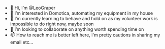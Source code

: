 - 👋 Hi, I’m @LeoGraper
- 👀 I’m interested in Domotica, automating my equipment in my house
- 🌱 I’m currently learning to behave and hold on as my volunteer work is impossible to do right now, maybe soon
- 💞️ I’m looking to collaborate on anything worth spending time on
- 📫 How to reach me is better left here, I'm pretty cautions in sharing my email etc...

<!---
LeoGraper/LeoGraper is a ✨ special ✨ repository because its `README.md` (this file) appears on your GitHub profile.
You can click the Preview link to take a look at your changes.
--->
